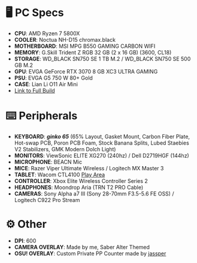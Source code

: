 # 🖥️ PC Specs
- **CPU**: AMD Ryzen 7 5800X
- **COOLER**:	Noctua NH-D15 chromax.black
- **MOTHERBOARD**: MSI MPG B550 GAMING CARBON WIFI
- **MEMORY**: G.Skill Trident Z RGB 32 GB (2 x 16 GB) (3600, CL18)
- **STORAGE**: WD_BLACK SN750 SE 1 TB M.2 / WD_BLACK SN750 SE 500 GB M.2
- **GPU**: EVGA GeForce RTX 3070 8 GB XC3 ULTRA GAMING
- **PSU**: EVGA G5 750 W 80+ Gold
- **CASE**: Lian Li O11 Air Mini
- [Link to Full Build](https://pcpartpicker.com/user/ImmSecond/saved/wYv68d)

# ⌨️ Peripherals
* **KEYBOARD**: ***ginko 65*** (65% Layout, Gasket Mount, Carbon Fiber Plate, Hot-swap PCB, Poron PCB Foam, Stock Banana Splits, Lubed Staebies V2 Stabilizers, GMK Modern Dolch Light)
* **MONITORS**: ViewSonic ELITE XG270 (240hz) / Dell D2719HGF (144hz)
* **MICROPHONE**: BEACN Mic
* **MICE**: Razer Viper Ultimate Wireless / Logitech MX Master 3
* **TABLET**: Wacom CTL4100 [Play Area](https://imgur.com/a/FaFj2Zm)
* **CONTROLLER**: Xbox Elite Wireless Controller Series 2
* **HEADPHONES**: Moondrop Aria (TRN T2 PRO Cable)
* **CAMERAS**: Sony Alpha a7 III (Sony 28-70mm F3.5-5.6 FE OSS) / Logitech C922 Pro Stream

# ⚙️ Other
- **DPI**: 600
- **CAMERA OVERLAY**: Made by me, Saber Alter Themed
- **OSU! OVERLAY**: Custom Private PP Counter made by [jassper](https://www.twitch.tv/jassper0)
